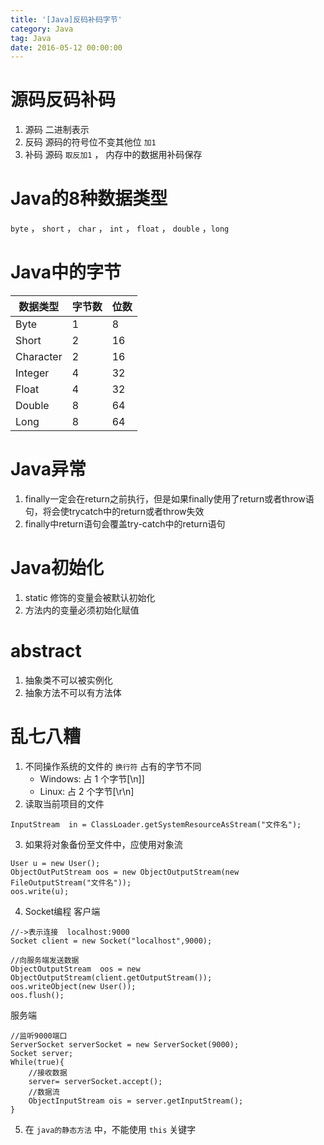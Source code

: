 ```yaml
---
title: '[Java]反码补码字节'
category: Java
tag: Java
date: 2016-05-12 00:00:00
---
```



# 源码反码补码

1. 源码
二进制表示
2. 反码
源码的符号位不变其他位 `加1`
3. 补码
源码 `取反加1` ， 内存中的数据用补码保存



# Java的8种数据类型


`byte` ，    `short` ，  `char`  ， `int`  ， `float` ，  `double`  ，`long`


# Java中的字节


|数据类型|字节数|位数|
|---|---|---|
|Byte|1|8|
|Short|2|16|
|Character|2|16|
|Integer|4|32|
|Float|4|32|
|Double|8|64|
|Long|8|64|






# Java异常

1. finally一定会在return之前执行，但是如果finally使用了return或者throw语句，将会使trycatch中的return或者throw失效
2. finally中return语句会覆盖try-catch中的return语句


# Java初始化

1. static 修饰的变量会被默认初始化
2. 方法内的变量必须初始化赋值

# abstract

1. 抽象类不可以被实例化
2. 抽象方法不可以有方法体


# 乱七八糟

1. 不同操作系统的文件的 `换行符` 占有的字节不同
	- Windows: 占 1 个字节[\n]]
	- Linux: 占  2 个字节[\r\n]
2. 读取当前项目的文件
```
InputStream  in = ClassLoader.getSystemResourceAsStream("文件名");
```
3. 如果将对象备份至文件中，应使用对象流
```
User u = new User();
ObjectOutPutStream oos = new ObjectOutputStream(new FileOutputStream("文件名"));
oos.write(u);
```
4. Socket编程
客户端
```
//->表示连接  localhost:9000
Socket client = new Socket("localhost",9000);

//向服务端发送数据
ObjectOutputStream  oos = new ObjectOutputStream(client.getOutputStream());
oos.writeObject(new User());
oos.flush();
```
服务端
```
//监听9000端口
ServerSocket serverSocket = new ServerSocket(9000);
Socket server;
While(true){
	//接收数据
	server= serverSocket.accept();
	//数据流
	ObjectInputStream ois = server.getInputStream();
}
```
5. 在 `java的静态方法` 中，不能使用 `this` 关键字
